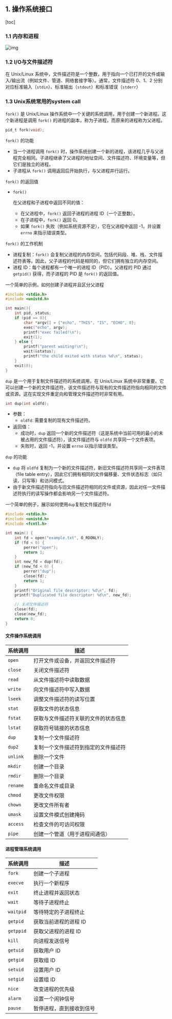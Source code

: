 ## 1. 操作系统接口

[toc]

### 1.1 内存和进程

![img](/home/sjh/Documents/Markdown_Note/MIT6.S801.assets/1_1.png)

### 1.2 I/O与文件描述符

在 Unix/Linux 系统中，文件描述符是一个整数，用于指向一个已打开的文件或输入/输出流（例如文件、管道、网络套接字等）。通常，文件描述符 0、1、2 分别对应标准输入（`stdin`）、标准输出（`stdout`）和标准错误（`stderr`）



### 1.3 Unix系统常用的system call

`fork()` 是 Unix/Linux 操作系统中一个关键的系统调用，用于创建一个新进程。这个新进程是调用 `fork()` 的进程的副本，称为子进程，而原来的进程称为父进程。

```c
pid_t fork(void);
```

`fork()` 的功能

- 当一个进程调用 `fork()` 时，操作系统创建一个新的进程，该进程几乎与父进程完全相同。子进程继承了父进程的地址空间、文件描述符、环境变量等，但它们是独立的进程。
- 子进程从 `fork()` 调用返回后开始执行，与父进程并行运行。

 `fork()` 的返回值

- ```
  fork()
  ```

   在父进程和子进程中返回不同的值：

  - 在父进程中，`fork()` 返回子进程的进程 ID（一个正整数）。
  - 在子进程中，`fork()` 返回 0。
  - 如果 `fork()` 失败（例如系统资源不足），它在父进程中返回 -1，并设置 `errno` 来指示错误类型。

`fork()` 的工作机制

- 进程复制：`fork()` 会复制父进程的内存空间，包括代码段、堆、栈、文件描述符表等。因此，父子进程的代码是相同的，但它们拥有独立的内存空间。
- 进程 ID：每个进程都有一个唯一的进程 ID（PID）。父进程的 PID 通过 `getpid()` 获得，而子进程的 PID 是 `fork()` 的返回值。

一个简单的示例，如何创建子进程并且区分父进程

```c
#include <stdio.h>
#include <unistd.h>

int main(){
    int pid, status;
    if (pid == 0){
        char *argv[] = {"echo", "THIS", "IS", "ECHO", 0};
        exec("echo", argv);
        printf("exec failed!\n");
        exit(1);
    } else {
        printf("parent waiting!\n");
        wait(&status);
        printf("the child exited with status %d\n", status);
    }
    exit(0);
}
```

`dup` 是一个用于复制文件描述符的系统调用，在 Unix/Linux 系统中非常重要。它可以创建一个新的文件描述符，该文件描述符与现有的文件描述符指向相同的文件或资源。这在实现文件重定向和管理文件描述符时非常有用。

```c
int dup(int oldfd);
```

- 参数：
  - `oldfd`: 需要复制的现有文件描述符。
- 返回值：
  - 成功时，`dup` 返回一个新的文件描述符（这是系统中当前可用的最小的未被占用的文件描述符），该文件描述符与 `oldfd` 共享同一个文件表项。
  - 失败时，返回 -1，并设置 `errno` 以指示错误类型。

`dup` 的功能

- `dup` 将 `oldfd` 复制为一个新的文件描述符，新旧文件描述符共享同一文件表项（file table entry），因此它们拥有相同的文件偏移量、文件状态标志（如只读、只写等）和访问模式。
- 由于新文件描述符指向与旧文件描述符相同的文件或资源，因此对任一文件描述符执行的读写操作都会影响另一个文件描述符。

一个简单的例子，展示如何使用`dup`复制文件描述符`fd`

```c
#include <stdio.h>
#include <unistd.h>
#include <fcntl.h>

int main() {
    int fd = open("example.txt", O_RDONLY);
    if (fd < 0) {
        perror("open");
        return 1;
    }
    int new_fd = dup(fd);
    if (new_fd < 0) {
        perror("dup");
        close(fd);
        return 1;
    }
    printf("Original file descriptor: %d\n", fd);
    printf("Duplicated file descriptor: %d\n", new_fd);

    // 关闭文件描述符
    close(fd);
    close(new_fd);
    return 0;
}
```



#### 文件操作系统调用

| 系统调用 | 描述                                 |
| -------- | ------------------------------------ |
| `open`   | 打开文件或设备，并返回文件描述符     |
| `close`  | 关闭文件描述符                       |
| `read`   | 从文件描述符中读取数据               |
| `write`  | 向文件描述符中写入数据               |
| `lseek`  | 调整文件描述符的读写位置             |
| `stat`   | 获取文件的状态信息                   |
| `fstat`  | 获取与文件描述符关联的文件的状态信息 |
| `lstat`  | 获取符号链接的状态信息               |
| `dup`    | 复制一个文件描述符                   |
| `dup2`   | 复制一个文件描述符到指定的文件描述符 |
| `unlink` | 删除一个文件                         |
| `mkdir`  | 创建一个目录                         |
| `rmdir`  | 删除一个目录                         |
| `rename` | 重命名文件或目录                     |
| `chmod`  | 更改文件权限                         |
| `chown`  | 更改文件所有者                       |
| `umask`  | 设置文件模式创建掩码                 |
| `access` | 检查文件的可访问权限                 |
| `pipe`   | 创建一个管道（用于进程间通信）       |

#### 进程管理系统调用

| 系统调用  | 描述                     |
| --------- | ------------------------ |
| `fork`    | 创建一个子进程           |
| `execve`  | 执行一个新程序           |
| `exit`    | 终止进程并返回状态       |
| `wait`    | 等待子进程终止           |
| `waitpid` | 等待特定的子进程终止     |
| `getpid`  | 获取当前进程的进程 ID    |
| `getppid` | 获取父进程的进程 ID      |
| `kill`    | 向进程发送信号           |
| `getuid`  | 获取用户 ID              |
| `getgid`  | 获取组 ID                |
| `setuid`  | 设置用户 ID              |
| `setgid`  | 设置组 ID                |
| `nice`    | 改变进程的优先级         |
| `alarm`   | 设置一个闹钟信号         |
| `pause`   | 暂停进程，直到接收到信号 |



